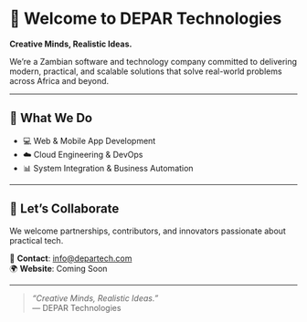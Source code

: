 # 👋 Welcome to DEPAR Technologies

**Creative Minds, Realistic Ideas.**

We’re a Zambian software and technology company committed to delivering modern, practical, and scalable solutions that solve real-world problems across Africa and beyond.

---

## 🧩 What We Do

- 💻 Web & Mobile App Development  
- ☁️ Cloud Engineering & DevOps  
- 📊 System Integration & Business Automation  
---

## 🤝 Let’s Collaborate

We welcome partnerships, contributors, and innovators passionate about practical tech.

📧 **Contact**: info@departech.com  
🌍 **Website**: Coming Soon

---

> _“Creative Minds, Realistic Ideas.”_  
> — DEPAR Technologies
